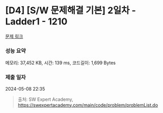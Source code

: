 # [D4] [S/W 문제해결 기본] 2일차 - Ladder1 - 1210 

[문제 링크](https://swexpertacademy.com/main/code/problem/problemDetail.do?contestProbId=AV14ABYKADACFAYh) 

### 성능 요약

메모리: 37,452 KB, 시간: 139 ms, 코드길이: 1,699 Bytes

### 제출 일자

2024-05-08 22:35



> 출처: SW Expert Academy, https://swexpertacademy.com/main/code/problem/problemList.do